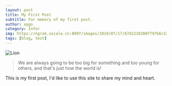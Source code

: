 ```yaml
---
layout: post
title: My First Post
subtitle: For memory of my first post.
author: xpgo
category: Infor
img: https://ngrok.xscale.cn:8097/images/2019/07/17/6742210380f797b6c527fdfaa1084f7a.md.jpg
tags: [blog, test]
---
```


![Lion](https://ngrok.xscale.cn:8097/images/2019/07/17/6742210380f797b6c527fdfaa1084f7a.jpg)

> We are always going to be too big for something and too young for others, and that's just how the world is!

This is my first post, I'd like to use this site to share my mind and heart.

